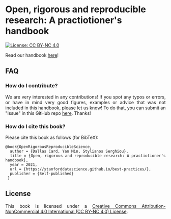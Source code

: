 # Open, rigorous and reproducible research: A practiotioner's handbook

[![License: CC BY-NC 4.0](https://img.shields.io/badge/License-CC%20BY--NC%204.0-lightgrey.svg)](https://creativecommons.org/licenses/by-nc/4.0/)

<div align='justify'>
  
Read our handbook [here](https://stanforddatascience.github.io/best-practices/)!

## FAQ

### How do I contribute?

We are very interested in any contributions! If you spot any typos or errors, or have in mind very good figures, examples or advice that was not included in this handbook, please let us know! To do that, you can submit an "Issue" in this GitHub repo [here](https://github.com/serghiou/scientific-method-handbook/issues). Thanks!


### How do I cite this book?

Please cite this book as follows (for BibTeX):

```
@book{OpenRigorousReproducibleScience, 
  author = {Dallas Card, Yan Min, Stylianos Serghiou}, 
  title = {Open, rigorous and reproducible research: A practiotioner's handbook}, 
  year = 2021,
  url = {https://stanforddatascience.github.io/best-practices/}, 
  publisher = {Self-published} 
 }
```

## License

This book is licensed under a [Creative Commons Attribution-NonCommercial 4.0 International (CC BY-NC 4.0) License](https://creativecommons.org/licenses/by-nc/4.0/).

</div>


